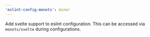 ```yaml
---
'eslint-config-monots': minor
---
```


Add svelte support to eslint configuration. This can be accessed via `monots/svelte` during configurations.
